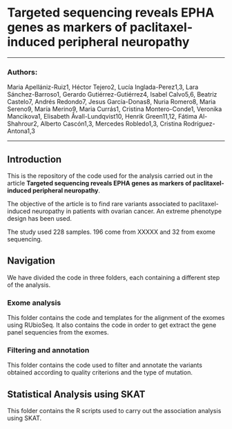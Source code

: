 # Targeted sequencing reveals EPHA genes as markers of paclitaxel-induced peripheral neuropathy
***
### Authors: 
Maria Apellániz-Ruiz1, Héctor Tejero2, Lucía Inglada-Perez1,3, Lara Sánchez-Barroso1, Gerardo Gutiérrez-Gutiérrez4, Isabel Calvo5,6, Beatriz Castelo7, Andrés Redondo7, Jesus García-Donas8, Nuria Romero8, Maria Sereno9, María Merino9, Maria Currás1, Cristina Montero-Conde1, Veronika Mancikova1, Elisabeth Åvall-Lundqvist10, Henrik Green11,12, Fátima Al-Shahrour2, Alberto Cascón1,3, Mercedes Robledo1,3, Cristina Rodríguez-Antona1,3
***
## Introduction 

This is the repository of the code used for the analysis carried out in the article __Targeted sequencing reveals EPHA genes as markers of paclitaxel-induced peripheral neuropathy__. 

The objective of the article is to find rare variants associated to paclitaxel-induced neuropathy in patients with ovarian cancer. An extreme phenotype design has been used. 

The study used 228 samples. 196 come from XXXXX and 32 from exome sequencing. 

## Navigation 

We have divided the code in three folders, each containing a different step of the analysis. 

### Exome analysis

This folder contains the code and templates for the alignment of the exomes using RUbioSeq. It also contains the code in order to get extract the gene panel sequencies from the exomes. 

### Filtering and annotation 

This folder contains the code used to filter and annotate the variants obtained according to quality criterions and the type of mutation. 

## Statistical Analysis using SKAT

This folder contains the R scripts used to carry out the association analysis using SKAT. 




